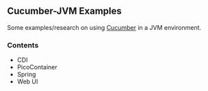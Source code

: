 ## Cucumber-JVM Examples

Some examples/research on using [Cucumber](http://cukes.info/) in a JVM environment.

### Contents

* CDI
* PicoContainer
* Spring
* Web UI
